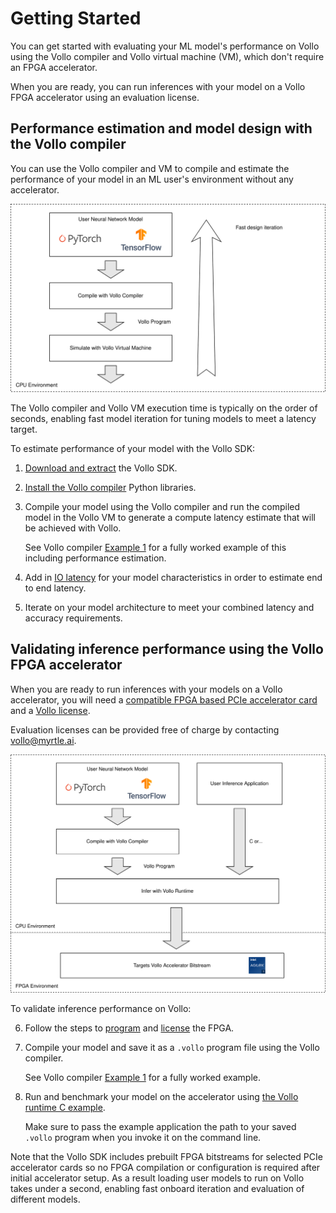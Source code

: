 # Getting Started

You can get started with evaluating your ML model's performance on Vollo using
the Vollo compiler and Vollo virtual machine (VM), which don't require an FPGA
accelerator.

When you are ready, you can run inferences with your model on a Vollo FPGA
accelerator using an evaluation license.

## Performance estimation and model design with the Vollo compiler

You can use the Vollo compiler and VM to compile and estimate the performance of
your model in an ML user's environment without any accelerator.

![CPU evaluation flow](assets/evaluation-flow-cpu.svg)

The Vollo compiler and Vollo VM execution time is typically on the order of
seconds, enabling fast model iteration for tuning models to meet a latency
target.

To estimate performance of your model with the Vollo SDK:

1. [Download and extract](installation.md) the Vollo SDK.

2. [Install the Vollo compiler](vollo-compiler.md#installation) Python libraries.

3. Compile your model using the Vollo compiler and run the compiled model in the
   Vollo VM to generate a compute latency estimate
   that will be achieved with Vollo.

   See Vollo compiler [Example 1](example-1-mlp.md) for a fully worked example
   of this including performance estimation.

3. Add in [IO latency](benchmark-io.md) for your model characteristics in
   order to estimate end to end latency.

4. Iterate on your model architecture to meet your combined latency and accuracy
   requirements.

## Validating inference performance using the Vollo FPGA accelerator

When you are ready to run inferences with your models on a Vollo accelerator,
you will need a [compatible FPGA based PCIe accelerator
card](system-requirements.md#accelerator-card-requirements) and a [Vollo
license](licensing.md).

Evaluation licenses can be provided free of charge by contacting
<vollo@myrtle.ai>.

![FPGA evaluation flow](assets/evaluation-flow-fpga.svg)

To validate inference performance on Vollo:

6. Follow the steps to [program](programming-the-fpga.md) and
   [license](licensing.md) the FPGA.

7. Compile your model and save it as a `.vollo` program file using the Vollo
   compiler.

   See Vollo compiler [Example 1](example-1-mlp.md) for a fully worked example.

8. Run and benchmark your model on the accelerator using [the Vollo runtime C
   example](running-an-example.md).

   Make sure to pass the example application the path to your saved `.vollo`
   program when you invoke it on the command line.

Note that the Vollo SDK includes prebuilt FPGA bitstreams for selected PCIe
accelerator cards so no FPGA compilation or configuration is required after
initial accelerator setup.
As a result loading user models to run on Vollo takes under a second, enabling
fast onboard iteration and evaluation of different models.
